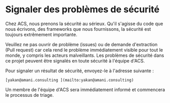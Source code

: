Signaler des problèmes de sécurité
=========================

Chez ACS, nous prenons la sécurité au sérieux. Qu'il s'agisse du code que nous écrivons, des frameworks que nous fournissons, la sécurité est toujours extrêmement importante.

Veuillez ne pas ouvrir de problème (issues) ou de demande d'extraction (Pull request) car cela rend le problème immédiatement visible pour tout le monde, y compris les acteurs malveillants. Les problèmes de sécurité dans ce projet peuvent être signalés en toute sécurité à l'équipe d'ACS.

Pour signaler un résultat de sécurité, envoyez-le à l'adresse suivante :

    [yakan@amani.consulting ](mailto:yakan@amani.consulting)

Un membre de l'équipe d'ACS sera immédiatement informé et commencera le processus de triage.
